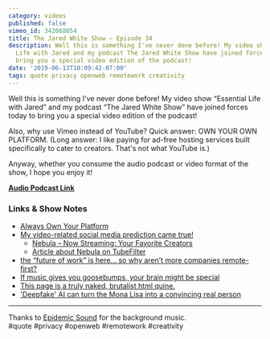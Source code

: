 ```yaml
---
category: videos
published: false
vimeo_id: 342068054
title: The Jared White Show — Episode 34
description: Well this is something I've never done before! My video show Essential
  Life with Jared and my podcast The Jared White Show have joined forces today to
  bring you a special video edition of the podcast!
date: '2019-06-13T10:09:42-07:00'
tags: quote privacy openweb remotework creativity
---
```


Well this is something I've never done before! My video show “Essential Life with Jared” and my podcast “The Jared White Show” have joined forces today to bring you a special video edition of the podcast!

Also, why use Vimeo instead of YouTube? Quick answer: OWN YOUR OWN PLATFORM. (Long answer: I like paying for ad-free hosting services built specifically to cater to creators. That's not what YouTube is.)

Anyway, whether you consume the audio podcast or video format of the show, I hope you enjoy it!

**[Audio Podcast Link](https://jaredwhite.com/podcast/34)**

### Links & Show Notes

* [Always Own Your Platform](http://alwaysownyourplatform.com/) 
* [My video-related social media prediction came true!](https://jaredwhite.com/podcast/24/)
	* [Nebula – Now Streaming: Your Favorite Creators](https://watchnebula.com/)
	* [Article about Nebula on TubeFilter](https://www.tubefilter.com/2019/06/10/)
* [the “future of work” is here... so why aren’t more companies remote-first?](https://upside.fm/the-future-of-work-is-here-so-why-arent-more-companies-remote-first/)
* [If music gives you goosebumps, your brain might be special](https://www.indy100.com/article/music-goosebumps-some-people-science-research-emotions-psychology-study-harvard-7926781)
* [This page is a truly naked, brutalist html quine.](https://secretgeek.github.io/html_wysiwyg/html.html)
* ['Deepfake' AI can turn the Mona Lisa into a convincing real person](https://www.telegraph.co.uk/technology/2019/05/23/deepfake-ai-can-turn-mona-lisa-convincing-real-person/)

----

Thanks to [Epidemic Sound](https://player.epidemicsound.com) for the background music.  
#quote #privacy #openweb #remotework #creativity